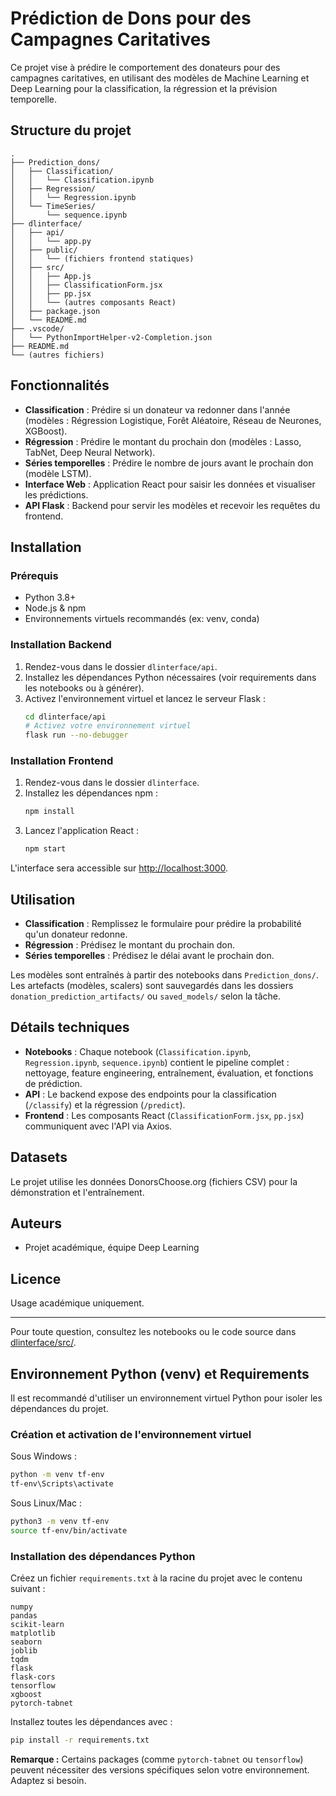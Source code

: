 # Prédiction de Dons pour des Campagnes Caritatives

Ce projet vise à prédire le comportement des donateurs pour des campagnes caritatives, en utilisant des modèles de Machine Learning et Deep Learning pour la classification, la régression et la prévision temporelle.

## Structure du projet

```
.
├── Prediction_dons/
│   ├── Classification/
│   │   └── Classification.ipynb
│   ├── Regression/
│   │   └── Regression.ipynb
│   └── TimeSeries/
│       └── sequence.ipynb
├── dlinterface/
│   ├── api/
│   │   └── app.py
│   ├── public/
│   │   └── (fichiers frontend statiques)
│   ├── src/
│   │   ├── App.js
│   │   ├── ClassificationForm.jsx
│   │   ├── pp.jsx
│   │   └── (autres composants React)
│   ├── package.json
│   └── README.md
├── .vscode/
│   └── PythonImportHelper-v2-Completion.json
├── README.md
└── (autres fichiers)
```

## Fonctionnalités

- **Classification** : Prédire si un donateur va redonner dans l'année (modèles : Régression Logistique, Forêt Aléatoire, Réseau de Neurones, XGBoost).
- **Régression** : Prédire le montant du prochain don (modèles : Lasso, TabNet, Deep Neural Network).
- **Séries temporelles** : Prédire le nombre de jours avant le prochain don (modèle LSTM).
- **Interface Web** : Application React pour saisir les données et visualiser les prédictions.
- **API Flask** : Backend pour servir les modèles et recevoir les requêtes du frontend.

## Installation

### Prérequis

- Python 3.8+
- Node.js & npm
- Environnements virtuels recommandés (ex: venv, conda)

### Installation Backend

1. Rendez-vous dans le dossier `dlinterface/api`.
2. Installez les dépendances Python nécessaires (voir requirements dans les notebooks ou à générer).
3. Activez l'environnement virtuel et lancez le serveur Flask :
   ```sh
   cd dlinterface/api
   # Activez votre environnement virtuel
   flask run --no-debugger
   ```

### Installation Frontend

1. Rendez-vous dans le dossier `dlinterface`.
2. Installez les dépendances npm :
   ```sh
   npm install
   ```
3. Lancez l'application React :
   ```sh
   npm start
   ```

L'interface sera accessible sur [http://localhost:3000](http://localhost:3000).

## Utilisation

- **Classification** : Remplissez le formulaire pour prédire la probabilité qu'un donateur redonne.
- **Régression** : Prédisez le montant du prochain don.
- **Séries temporelles** : Prédisez le délai avant le prochain don.

Les modèles sont entraînés à partir des notebooks dans `Prediction_dons/`. Les artefacts (modèles, scalers) sont sauvegardés dans les dossiers `donation_prediction_artifacts/` ou `saved_models/` selon la tâche.

## Détails techniques

- **Notebooks** : Chaque notebook (`Classification.ipynb`, `Regression.ipynb`, `sequence.ipynb`) contient le pipeline complet : nettoyage, feature engineering, entraînement, évaluation, et fonctions de prédiction.
- **API** : Le backend expose des endpoints pour la classification (`/classify`) et la régression (`/predict`).
- **Frontend** : Les composants React (`ClassificationForm.jsx`, `pp.jsx`) communiquent avec l'API via Axios.

## Datasets

Le projet utilise les données DonorsChoose.org (fichiers CSV) pour la démonstration et l'entraînement.

## Auteurs

- Projet académique, équipe Deep Learning

## Licence

Usage académique uniquement.

---

Pour toute question, consultez les notebooks ou le code source dans [dlinterface/src/](dlinterface/src/).

## Environnement Python (venv) et Requirements

Il est recommandé d'utiliser un environnement virtuel Python pour isoler les dépendances du projet.

### Création et activation de l'environnement virtuel

Sous Windows :
```sh
python -m venv tf-env
tf-env\Scripts\activate
```

Sous Linux/Mac :
```sh
python3 -m venv tf-env
source tf-env/bin/activate
```

### Installation des dépendances Python

Créez un fichier `requirements.txt` à la racine du projet avec le contenu suivant :

```
numpy
pandas
scikit-learn
matplotlib
seaborn
joblib
tqdm
flask
flask-cors
tensorflow
xgboost
pytorch-tabnet
```

Installez toutes les dépendances avec :
```sh
pip install -r requirements.txt
```

**Remarque :** Certains packages (comme `pytorch-tabnet` ou `tensorflow`) peuvent nécessiter des versions spécifiques selon votre environnement. Adaptez si besoin.